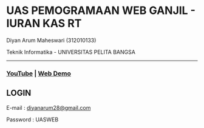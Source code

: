 # UAS PEMOGRAMAAN WEB GANJIL - IURAN KAS RT

Diyan Arum Maheswari  (312010133)

Teknik Informatika - UNIVERSITAS PELITA BANGSA
______________________________________________


### [YouTube](https://youtu.be/Y4tqRzZ2kJY) |  [Web Demo](https://drnarum.cfd/)


## LOGIN

E-mail   : diyanarum28@gmail.com

Password : UASWEB

